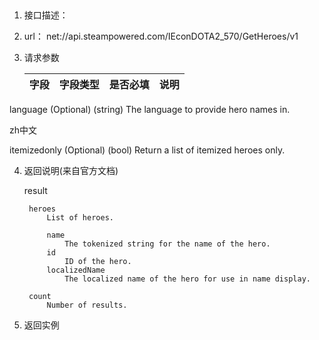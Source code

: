 ##
1.  接口描述：

2. url： net://api.steampowered.com/IEconDOTA2_570/GetHeroes/v1

3. 请求参数

    | 字段         | 字段类型 | 是否必填 | 说明   |
    | ---------- | ---- | ---- | ---- |
    
  language (Optional) (string)
      The language to provide hero names in.
      
   zh中文
      
  itemizedonly (Optional) (bool)
      Return a list of itemized heroes only.  
    

4. 返回说明(来自官方文档)

    result
    
        heroes
            List of heroes.
    
            name
                The tokenized string for the name of the hero.
            id
                ID of the hero.
            localizedName
                The localized name of the hero for use in name display.
    
        count
            Number of results.



5. 返回实例